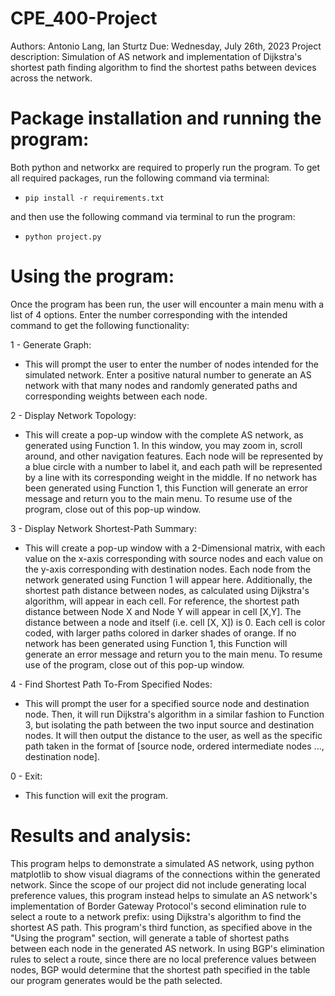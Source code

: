 # CPE_400-Project

Authors: Antonio Lang, Ian Sturtz
Due: Wednesday, July 26th, 2023
Project description: Simulation of AS network and implementation of Dijkstra's shortest path finding algorithm
to find the shortest paths between devices across the network.

# Package installation and running the program:

Both python and networkx are required to properly run the program. To get all required packages, run the following command via terminal:

* `pip install -r requirements.txt`

and then use the following command via terminal to run the program:

* `python project.py`

# Using the program:

Once the program has been run, the user will encounter a main menu with a list of 4 options. Enter the number corresponding
with the intended command to get the following functionality:

1 - Generate Graph:
 - This will prompt the user to enter the number of nodes intended for the simulated network. Enter a positive natural number to generate an AS network with that many nodes and randomly generated paths and corresponding weights between each node.

2 - Display Network Topology:
 - This will create a pop-up window with the complete AS network, as generated using Function 1. In this window, you may zoom in, scroll around, and other navigation features. Each node will be represented by a blue circle with a number to label it, and each path will be represented by a line with its corresponding weight in the middle. If no network has been generated using Function 1, this Function will generate an error message and return you to the main menu. To resume use of the program, close out of this pop-up window.

3 - Display Network Shortest-Path Summary:
 - This will create a pop-up window with a 2-Dimensional matrix, with each value on the x-axis corresponding with source nodes and each value on the y-axis corresponding with destination nodes. Each node from the network generated using Function 1 will appear here. Additionally, the shortest path distance between nodes, as calculated using Dijkstra's algorithm, will appear in each cell. For reference, the shortest path distance between Node X and Node Y will appear in cell [X,Y]. The distance between a node and itself (i.e. cell [X, X]) is 0. Each cell is color coded, with larger paths colored in darker shades of orange. If no network has been generated using Function 1, this Function will generate an error message and return you to the main menu. To resume use of the program, close out of this pop-up window.

4 - Find Shortest Path To-From Specified Nodes:
- This will prompt the user for a specified source node and destination node. Then, it will run Dijkstra's algorithm in a similar fashion to Function 3, but isolating the path between the two input source and destination nodes. It will then output the distance to the user, as well as the specific path taken in the format of [source node, ordered intermediate nodes ..., destination node].

0 - Exit:
 - This function will exit the program.

 # Results and analysis:

 This program helps to demonstrate a simulated AS network, using python matplotlib to show visual diagrams of the connections within the generated network. Since the scope of our project did not include generating local preference values, this program instead helps to simulate an AS network's implementation of Border Gateway Protocol's second elimination rule to select a route to a network prefix: using Dijkstra's algorithm to find the shortest AS path. This program's third function, as specified above in the "Using the program" section, will generate a table of shortest paths between each node in the generated AS network. In using BGP's elimination rules to select a route, since there are no local preference values between nodes, BGP would determine that the shortest path specified in the table our program generates would be the path selected.
